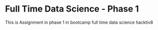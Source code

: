 # Full Time Data Science - Phase 1

This is Assignment in phase 1 in bootcamp full time data science hacktiv8
